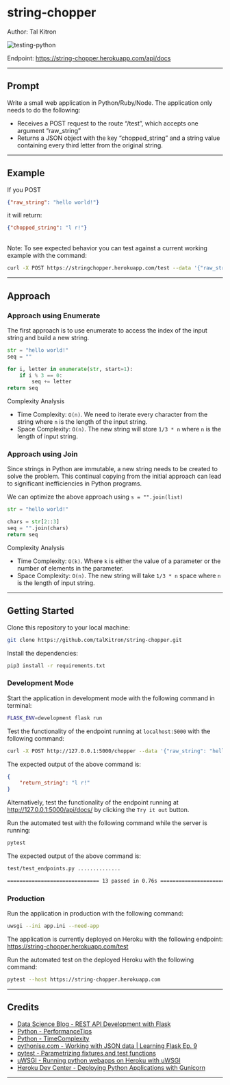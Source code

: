 # string-chopper


Author: Tal Kitron

![testing-python](https://github.com/talKitron/string-chopper/workflows/testing-python/badge.svg)

Endpoint: <https://string-chopper.herokuapp.com/api/docs>

-----

## Prompt

Write a small web application in Python/Ruby/Node. The application only needs to do the following:

* Receives a POST request to the route “/test”, which accepts one argument “raw_string”
* Returns a JSON object with the key “chopped_string” and a string value containing every third letter from the original string.

-----

## Example

If you POST
```json
{"raw_string": "hello world!"}
```
it will return:
```json
{"chopped_string": "l r!"}
```
<br>
Note: To see expected behavior you can test against a current working example with the command:

```bash
curl -X POST https://stringchopper.herokuapp.com/test --data '{"raw_string": "hello world!"}' -H 'Content-Type: application/json'
```

-----

## Approach

### Approach using Enumerate

The first approach is to use enumerate to access the index of the input string and build a new string.

```python
str = "hello world!"
seq = ""

for i, letter in enumerate(str, start=1):
    if i % 3 == 0:
        seq += letter
return seq
```

Complexity Analysis

* Time Complexity: ```O(n)```. We need to iterate every character from the string where ```n``` is the length of the input string.
* Space Complexity: ```O(n)```. The new string will store  ```1/3 * n``` where ```n``` is the length of input string.

### Approach using Join

Since strings in Python are immutable, a new string needs to be created to solve the problem. This continual copying from the initial approach can lead to significant inefficiencies in Python programs.

We can optimize the above approach using ```s = "".join(list)```

```python
str = "hello world!"

chars = str[2::3]
seq = "".join(chars)
return seq
```

Complexity Analysis

* Time Complexity: ```O(k)```. Where ```k``` is either the value of a parameter or the number of elements in the parameter.
* Space Complexity: ```O(n)```. The new string will take ```1/3 * n``` space where ```n``` is the length of input string.

----

## Getting Started

Clone this repository to your local machine:

```bash
git clone https://github.com/talKitron/string-chopper.git
```

Install the dependencies:

```bash
pip3 install -r requirements.txt
```

### Development Mode

Start the application in development mode with the following command in terminal:

```bash
FLASK_ENV=development flask run
```

Test the functionality of the endpoint running at ```localhost:5000``` with the following command:

```bash
curl -X POST http://127.0.0.1:5000/chopper --data '{"raw_string": "hello world!"}' -H 'Content-Type: application/json'
```

The expected output of the above command is:

```json
{
    "return_string": "l r!"
}
```

Alternatively, test the functionality of the endpoint running at <http://127.0.0.1:5000/api/docs/> by clicking the ```Try it out``` button.



Run the automated test with the following command while the server is running:

```bash
pytest
```

The expected output of the above command is:

```bash
test/test_endpoints.py ..............                                    [100%]

============================== 13 passed in 0.76s ==============================
```

### Production

Run the application in production with the following command:

```bash
uwsgi --ini app.ini --need-app
```

The application is currently deployed on Heroku with the following endpoint: <https://string-chopper.herokuapp.com/test>

Run the automated test on the deployed Heroku with the following command:

```bash
pytest --host https://string-chopper.herokuapp.com
```

----

## Credits

* [Data Science Blog - REST API Development with Flask](https://www.datascienceblog.net/post/programming/flask-api-development/)
* [Python - PerformanceTips](https://wiki.python.org/moin/PythonSpeed/PerformanceTips)
* [Python - TimeComplexity](https://wiki.python.org/moin/TimeComplexity#list)
* [pythonise.com - Working with JSON data | Learning Flask Ep. 9](https://pythonise.com/series/learning-flask/working-with-json-in-flask)
* [pytest - Parametrizing fixtures and test functions](https://docs.pytest.org/en/latest/parametrize.html)
* [uWSGI - Running python webapps on Heroku with uWSGI](https://uwsgi-docs.readthedocs.io/en/latest/tutorials/heroku_python.html)
* [Heroku Dev Center - Deploying Python Applications with Gunicorn](https://devcenter.heroku.com/articles/python-gunicorn)

----